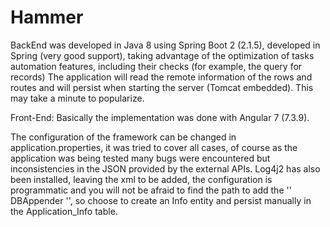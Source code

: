 # Hammer

BackEnd was developed in Java 8 using Spring Boot 2 (2.1.5), developed in Spring (very good support), taking advantage of the optimization of tasks automation features, including their checks (for example, the query for records) The application will read the remote information of the rows and routes and will persist when starting the server (Tomcat embedded). This may take a minute to popularize.


Front-End: Basically the implementation was done with Angular 7 (7.3.9).


The configuration of the framework can be changed in application.properties, it was tried to cover all cases, of course as the application was being tested many bugs were encountered but inconsistencies in the JSON provided by the external APIs.
Log4j2 has also been installed, leaving the xml to be added, the configuration is programmatic and you will not be afraid to find the path to add the '' DBAppender '', so choose to create an Info entity and persist manually in the Application_Info table.

